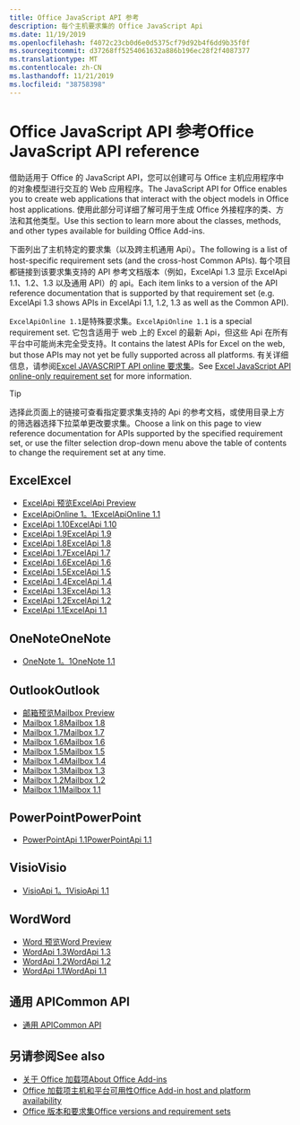 ```yaml
---
title: Office JavaScript API 参考
description: 每个主机要求集的 Office JavaScript Api
ms.date: 11/19/2019
ms.openlocfilehash: f4072c23cb0d6e0d5375cf79d92b4f6dd9b35f0f
ms.sourcegitcommit: d37268ff5254061632a886b196ec28f2f4087377
ms.translationtype: MT
ms.contentlocale: zh-CN
ms.lasthandoff: 11/21/2019
ms.locfileid: "38758398"
---
```

# <a name="office-javascript-api-reference"></a><span data-ttu-id="bf16e-103">Office JavaScript API 参考</span><span class="sxs-lookup"><span data-stu-id="bf16e-103">Office JavaScript API reference</span></span>

<span data-ttu-id="bf16e-104">借助适用于 Office 的 JavaScript API，您可以创建可与 Office 主机应用程序中的对象模型进行交互的 Web 应用程序。</span><span class="sxs-lookup"><span data-stu-id="bf16e-104">The JavaScript API for Office enables you to create web applications that interact with the object models in Office host applications.</span></span> <span data-ttu-id="bf16e-105">使用此部分可详细了解可用于生成 Office 外接程序的类、方法和其他类型。</span><span class="sxs-lookup"><span data-stu-id="bf16e-105">Use this section to learn more about the classes, methods, and other types available for building Office Add-ins.</span></span>

<span data-ttu-id="bf16e-106">下面列出了主机特定的要求集（以及跨主机通用 Api）。</span><span class="sxs-lookup"><span data-stu-id="bf16e-106">The following is a list of host-specific requirement sets (and the cross-host Common APIs).</span></span> <span data-ttu-id="bf16e-107">每个项目都链接到该要求集支持的 API 参考文档版本（例如，ExcelApi 1.3 显示 ExcelApi 1.1、1.2、1.3 以及通用 API）的 api。</span><span class="sxs-lookup"><span data-stu-id="bf16e-107">Each item links to a version of the API reference documentation that is supported by that requirement set (e.g. ExcelApi 1.3 shows APIs in ExcelApi 1.1, 1.2, 1.3 as well as the Common API).</span></span>

<span data-ttu-id="bf16e-108">`ExcelApiOnline 1.1`是特殊要求集。</span><span class="sxs-lookup"><span data-stu-id="bf16e-108">`ExcelApiOnline 1.1` is a special requirement set.</span></span> <span data-ttu-id="bf16e-109">它包含适用于 web 上的 Excel 的最新 Api，但这些 Api 在所有平台中可能尚未完全受支持。</span><span class="sxs-lookup"><span data-stu-id="bf16e-109">It contains the latest APIs for Excel on the web, but those APIs may not yet be fully supported across all platforms.</span></span> <span data-ttu-id="bf16e-110">有关详细信息，请参阅[Excel JAVASCRIPT API online 要求集](/office/dev/add-ins/reference/requirement-sets/excel-api-online-requirement-set)。</span><span class="sxs-lookup"><span data-stu-id="bf16e-110">See [Excel JavaScript API online-only requirement set](/office/dev/add-ins/reference/requirement-sets/excel-api-online-requirement-set) for more information.</span></span>

> [!TIP]
> <span data-ttu-id="bf16e-111">选择此页面上的链接可查看指定要求集支持的 Api 的参考文档，或使用目录上方的筛选器选择下拉菜单更改要求集。</span><span class="sxs-lookup"><span data-stu-id="bf16e-111">Choose a link on this page to view reference documentation for APIs supported by the specified requirement set, or use the filter selection drop-down menu above the table of contents to change the requirement set at any time.</span></span>

## <a name="excel"></a><span data-ttu-id="bf16e-112">Excel</span><span class="sxs-lookup"><span data-stu-id="bf16e-112">Excel</span></span>

- [<span data-ttu-id="bf16e-113">ExcelApi 预览</span><span class="sxs-lookup"><span data-stu-id="bf16e-113">ExcelApi Preview</span></span>](/javascript/api/excel?view=excel-js-preview)
- [<span data-ttu-id="bf16e-114">ExcelApiOnline 1。1</span><span class="sxs-lookup"><span data-stu-id="bf16e-114">ExcelApiOnline 1.1</span></span>](/javascript/api/excel?view=excel-js-online)
- [<span data-ttu-id="bf16e-115">ExcelApi 1.10</span><span class="sxs-lookup"><span data-stu-id="bf16e-115">ExcelApi 1.10</span></span>](/javascript/api/excel?view=excel-js-1.10)
- [<span data-ttu-id="bf16e-116">ExcelApi 1.9</span><span class="sxs-lookup"><span data-stu-id="bf16e-116">ExcelApi 1.9</span></span>](/javascript/api/excel?view=excel-js-1.9)
- [<span data-ttu-id="bf16e-117">ExcelApi 1.8</span><span class="sxs-lookup"><span data-stu-id="bf16e-117">ExcelApi 1.8</span></span>](/javascript/api/excel?view=excel-js-1.8)
- [<span data-ttu-id="bf16e-118">ExcelApi 1.7</span><span class="sxs-lookup"><span data-stu-id="bf16e-118">ExcelApi 1.7</span></span>](/javascript/api/excel?view=excel-js-1.7)
- [<span data-ttu-id="bf16e-119">ExcelApi 1.6</span><span class="sxs-lookup"><span data-stu-id="bf16e-119">ExcelApi 1.6</span></span>](/javascript/api/excel?view=excel-js-1.6)
- [<span data-ttu-id="bf16e-120">ExcelApi 1.5</span><span class="sxs-lookup"><span data-stu-id="bf16e-120">ExcelApi 1.5</span></span>](/javascript/api/excel?view=excel-js-1.5)
- [<span data-ttu-id="bf16e-121">ExcelApi 1.4</span><span class="sxs-lookup"><span data-stu-id="bf16e-121">ExcelApi 1.4</span></span>](/javascript/api/excel?view=excel-js-1.4)
- [<span data-ttu-id="bf16e-122">ExcelApi 1.3</span><span class="sxs-lookup"><span data-stu-id="bf16e-122">ExcelApi 1.3</span></span>](/javascript/api/excel?view=excel-js-1.3)
- [<span data-ttu-id="bf16e-123">ExcelApi 1.2</span><span class="sxs-lookup"><span data-stu-id="bf16e-123">ExcelApi 1.2</span></span>](/javascript/api/excel?view=excel-js-1.2)
- [<span data-ttu-id="bf16e-124">ExcelApi 1.1</span><span class="sxs-lookup"><span data-stu-id="bf16e-124">ExcelApi 1.1</span></span>](/javascript/api/excel?view=excel-js-1.1)

## <a name="onenote"></a><span data-ttu-id="bf16e-125">OneNote</span><span class="sxs-lookup"><span data-stu-id="bf16e-125">OneNote</span></span>

- [<span data-ttu-id="bf16e-126">OneNote 1。1</span><span class="sxs-lookup"><span data-stu-id="bf16e-126">OneNote 1.1</span></span>](/javascript/api/onenote?view=onenote-js-1.1)

## <a name="outlook"></a><span data-ttu-id="bf16e-127">Outlook</span><span class="sxs-lookup"><span data-stu-id="bf16e-127">Outlook</span></span>

- [<span data-ttu-id="bf16e-128">邮箱预览</span><span class="sxs-lookup"><span data-stu-id="bf16e-128">Mailbox Preview</span></span>](/javascript/api/outlook?view=outlook-js-preview)
- [<span data-ttu-id="bf16e-129">Mailbox 1.8</span><span class="sxs-lookup"><span data-stu-id="bf16e-129">Mailbox 1.8</span></span>](/javascript/api/outlook?view=outlook-js-1.8)
- [<span data-ttu-id="bf16e-130">Mailbox 1.7</span><span class="sxs-lookup"><span data-stu-id="bf16e-130">Mailbox 1.7</span></span>](/javascript/api/outlook?view=outlook-js-1.7)
- [<span data-ttu-id="bf16e-131">Mailbox 1.6</span><span class="sxs-lookup"><span data-stu-id="bf16e-131">Mailbox 1.6</span></span>](/javascript/api/outlook?view=outlook-js-1.6)
- [<span data-ttu-id="bf16e-132">Mailbox 1.5</span><span class="sxs-lookup"><span data-stu-id="bf16e-132">Mailbox 1.5</span></span>](/javascript/api/outlook?view=outlook-js-1.5)
- [<span data-ttu-id="bf16e-133">Mailbox 1.4</span><span class="sxs-lookup"><span data-stu-id="bf16e-133">Mailbox 1.4</span></span>](/javascript/api/outlook?view=outlook-js-1.4)
- [<span data-ttu-id="bf16e-134">Mailbox 1.3</span><span class="sxs-lookup"><span data-stu-id="bf16e-134">Mailbox 1.3</span></span>](/javascript/api/outlook?view=outlook-js-1.3)
- [<span data-ttu-id="bf16e-135">Mailbox 1.2</span><span class="sxs-lookup"><span data-stu-id="bf16e-135">Mailbox 1.2</span></span>](/javascript/api/outlook?view=outlook-js-1.2)
- [<span data-ttu-id="bf16e-136">Mailbox 1.1</span><span class="sxs-lookup"><span data-stu-id="bf16e-136">Mailbox 1.1</span></span>](/javascript/api/outlook?view=outlook-js-1.1)

## <a name="powerpoint"></a><span data-ttu-id="bf16e-137">PowerPoint</span><span class="sxs-lookup"><span data-stu-id="bf16e-137">PowerPoint</span></span>

- [<span data-ttu-id="bf16e-138">PowerPointApi 1.1</span><span class="sxs-lookup"><span data-stu-id="bf16e-138">PowerPointApi 1.1</span></span>](/javascript/api/powerpoint?view=powerpoint-js-1.1)

## <a name="visio"></a><span data-ttu-id="bf16e-139">Visio</span><span class="sxs-lookup"><span data-stu-id="bf16e-139">Visio</span></span>

- [<span data-ttu-id="bf16e-140">VisioApi 1。1</span><span class="sxs-lookup"><span data-stu-id="bf16e-140">VisioApi 1.1</span></span>](/javascript/api/visio?view=visio-js-1.1)

## <a name="word"></a><span data-ttu-id="bf16e-141">Word</span><span class="sxs-lookup"><span data-stu-id="bf16e-141">Word</span></span>

- [<span data-ttu-id="bf16e-142">Word 预览</span><span class="sxs-lookup"><span data-stu-id="bf16e-142">Word Preview</span></span>](/javascript/api/word?view=word-js-preview)
- [<span data-ttu-id="bf16e-143">WordApi 1.3</span><span class="sxs-lookup"><span data-stu-id="bf16e-143">WordApi 1.3</span></span>](/javascript/api/word?view=word-js-1.3)
- [<span data-ttu-id="bf16e-144">WordApi 1.2</span><span class="sxs-lookup"><span data-stu-id="bf16e-144">WordApi 1.2</span></span>](/javascript/api/word?view=word-js-1.2)
- [<span data-ttu-id="bf16e-145">WordApi 1.1</span><span class="sxs-lookup"><span data-stu-id="bf16e-145">WordApi 1.1</span></span>](/javascript/api/word?view=word-js-1.1)

## <a name="common-api"></a><span data-ttu-id="bf16e-146">通用 API</span><span class="sxs-lookup"><span data-stu-id="bf16e-146">Common API</span></span>

- [<span data-ttu-id="bf16e-147">通用 API</span><span class="sxs-lookup"><span data-stu-id="bf16e-147">Common API</span></span>](/javascript/api/office?view=common-js)

## <a name="see-also"></a><span data-ttu-id="bf16e-148">另请参阅</span><span class="sxs-lookup"><span data-stu-id="bf16e-148">See also</span></span>

- [<span data-ttu-id="bf16e-149">关于 Office 加载项</span><span class="sxs-lookup"><span data-stu-id="bf16e-149">About Office Add-ins</span></span>](/office/dev/add-ins/overview)
- [<span data-ttu-id="bf16e-150">Office 加载项主机和平台可用性</span><span class="sxs-lookup"><span data-stu-id="bf16e-150">Office Add-in host and platform availability</span></span>](/office/dev/add-ins/overview/office-add-in-availability)
- [<span data-ttu-id="bf16e-151">Office 版本和要求集</span><span class="sxs-lookup"><span data-stu-id="bf16e-151">Office versions and requirement sets</span></span>](/office/dev/add-ins/develop/office-versions-and-requirement-sets)
